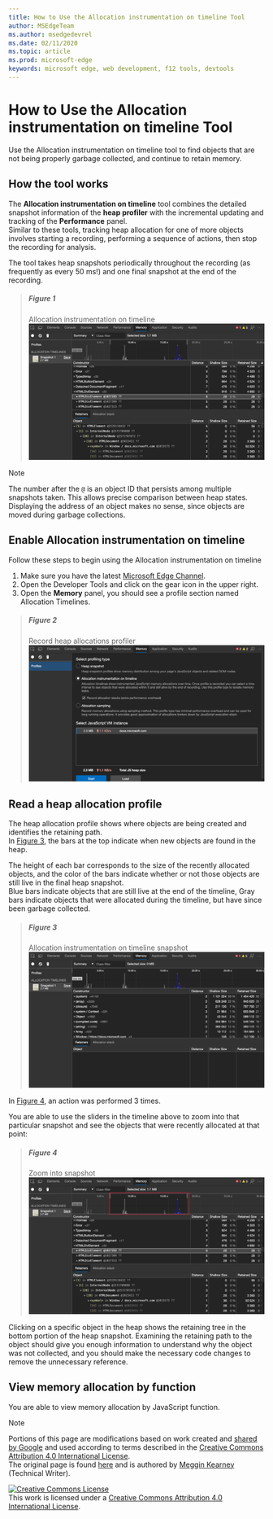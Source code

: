 ```yaml
---
title: How to Use the Allocation instrumentation on timeline Tool
author: MSEdgeTeam
ms.author: msedgedevrel
ms.date: 02/11/2020
ms.topic: article
ms.prod: microsoft-edge
keywords: microsoft edge, web development, f12 tools, devtools
---
```

<!-- Copyright Meggin Kearney 

   Licensed under the Apache License, Version 2.0 (the "License");
   you may not use this file except in compliance with the License.
   You may obtain a copy of the License at

       https://www.apache.org/licenses/LICENSE-2.0

   Unless required by applicable law or agreed to in writing, software
   distributed under the License is distributed on an "AS IS" BASIS,
   WITHOUT WARRANTIES OR CONDITIONS OF ANY KIND, either express or implied.
   See the License for the specific language governing permissions and
   limitations under the License. -->





# How to Use the Allocation instrumentation on timeline Tool   



Use the Allocation instrumentation on timeline tool to find objects that are not being properly garbage collected, and continue to retain memory.  

## How the tool works  

The **Allocation instrumentation on timeline** tool combines the detailed snapshot information of the **heap profiler** with the incremental updating and tracking of the **Performance** panel.  
Similar to these tools, tracking heap allocation for one of more objects involves starting a recording, performing a sequence of actions, then stop the recording for analysis.  

<!--todo: add profile memory problems (heap profiler) section when available  -->  
<!--todo: add profile evaluate performance (Performance panel) section when available  -->  

The tool takes heap snapshots periodically throughout the recording \(as frequently as every 50 ms!\) and one final snapshot at the end of the recording.  

> ##### Figure 1  
> Allocation instrumentation on timeline  
> ![Allocation instrumentation on timeline][ImageObjectTracker]  

> [!NOTE]
> The number after the `@` is an object ID that persists among multiple snapshots taken.  This allows precise comparison between heap states.  Displaying the address of an object makes no sense, since objects are moved during garbage collections.  

## Enable Allocation instrumentation on timeline  

Follow these steps to begin using the Allocation instrumentation on timeline  

1.  Make sure you have the latest [Microsoft Edge Channel][MicrosoftEdgeChannel].  
1.  Open the Developer Tools and click on the gear icon in the upper right.  
1.  Open the **Memory** panel, you should see a profile section named Allocation Timelines.  

> ##### Figure 2  
> Record heap allocations profiler  
> ![Record heap allocations profiler][ImageRecordHeap]  

## Read a heap allocation profile  

The heap allocation profile shows where objects are being created and identifies the retaining path.  
In [Figure 3](#figure-3), the bars at the top indicate when new objects are found in the heap.  

The height of each bar corresponds to the size of the recently allocated objects, and the color of the bars indicate whether or not those objects are still live in the final heap snapshot.  
Blue bars indicate objects that are still live at the end of the timeline, Gray bars indicate objects that were allocated during the timeline, but have since been garbage collected.  

> ##### Figure 3  
> Allocation instrumentation on timeline snapshot  
> ![Allocation instrumentation on timeline snapshot][ImageCollected]  

In [Figure 4](#figure-4), an action was performed 3 times.  
<!--The sample program caches five objects, so the last five blue bars are expected.  
But the left-most blue bar indicates a potential problem.  -->  

You are able to use the sliders in the timeline above to zoom into that particular snapshot and see the objects that were recently allocated at that point:  

> ##### Figure 4  
> Zoom into snapshot  
> ![Zoom into snapshot][ImageSliders]  

Clicking on a specific object in the heap shows the retaining tree in the bottom portion of the heap snapshot.  Examining the retaining path to the object should give you enough information to understand why the object was not collected, and you should make the necessary code changes to remove the unnecessary reference.  

## View memory allocation by function   

You are able to view memory allocation by JavaScript function.  <!--See [Investigate memory allocation by function][DevtoolsMemoryProblemsIndexInvestigateMemoryAllocationFunction] for more information.  -->  

<!--todo: add memory problems index (Investigate memory allocation by function) section when available  -->  

<!--## Feedback   -->  



<!-- image links -->  

[ImageObjectTracker]: images/memory-allocation-timeline-snapshot-highlighted.msft.png "Figure 1: Allocation instrumentation on timeline"  
[ImageRecordHeap]: images/memory-allocation-instrumentation-on-timeline-selected.msft.png "Figure 2: Record heap allocations profiler"  
[ImageCollected]: images/memory-allocation-timelines-snapshot.msft.png "Figure 3: Allocation instrumentation on timeline snapshot"  
[ImageSliders]: images/memory-allocation-timeline-snapshot-highlighted-annotated.msft.png "Figure 4: Zoom into snapshot"  

<!-- links -->  

<!--[DevtoolsMemoryProblemsIndexInvestigateMemoryAllocationFunction]: index.md#investigate-memory-allocation-by-function "Investigate memory allocation by function - Fix Memory Problems"  >

<!--[HeapProfiler]: ../profile/memory-problems/heap-snapshots ""  -->  
<!--[PerformancePanel]: ../profile/evaluate-performance/timeline-tool ""  -->  

[MicrosoftEdgeChannel]: https://www.microsoftedgeinsider.com/download "Download a Microsoft Edge Channel"  

> [!NOTE]
> Portions of this page are modifications based on work created and [shared by Google][GoogleSitePolicies] and used according to terms described in the [Creative Commons Attribution 4.0 International License][CCA4IL].  
> The original page is found [here](https://developers.google.com/web/tools/chrome-devtools/memory-problems/allocation-profiler) and is authored by [Meggin Kearney][MegginKearney] \(Technical Writer\).  

[![Creative Commons License][CCby4Image]][CCA4IL]  
This work is licensed under a [Creative Commons Attribution 4.0 International License][CCA4IL].  

[CCA4IL]: https://creativecommons.org/licenses/by/4.0  
[CCby4Image]: https://i.creativecommons.org/l/by/4.0/88x31.png  
[GoogleSitePolicies]: https://developers.google.com/terms/site-policies  
[KayceBasques]: https://developers.google.com/web/resources/contributors/kaycebasques  
[MegginKearney]: https://developers.google.com/web/resources/contributors/megginkearney  
